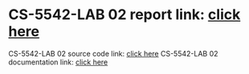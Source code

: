 # CS-5542-LAB 02 report link: [click here](https://github.com/liuyunl777/CS-5542-LAB/blob/master/Lab%2002/documentation/report.pdf)
CS-5542-LAB 02 source code link: [click here](https://github.com/liuyunl777/CS-5542-LAB/tree/master/Lab%2002/src)
CS-5542-LAB 02 documentation link: [click here](https://github.com/liuyunl777/CS-5542-LAB/tree/master/Lab%2002/documentation)
